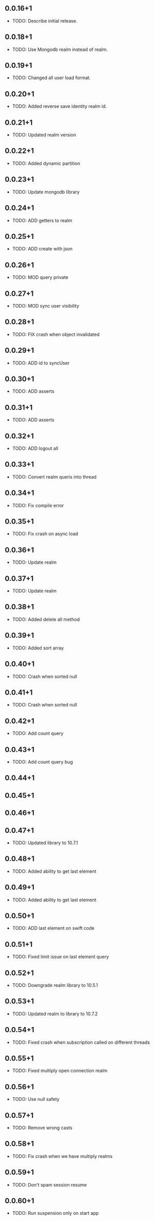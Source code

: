 ## 0.0.16+1

* TODO: Describe initial release.


## 0.0.18+1

* TODO: Use Mongodb realm instead of realm.


## 0.0.19+1

* TODO: Changed all user load format.


## 0.0.20+1

* TODO: Added reverse save identity realm id.

## 0.0.21+1

* TODO: Updated realm version

## 0.0.22+1

* TODO: Added dynamic partition

## 0.0.23+1

* TODO: Update mongodb library

## 0.0.24+1

* TODO: ADD getters to realm

## 0.0.25+1

* TODO: ADD create with json

## 0.0.26+1

* TODO: MOD query private

## 0.0.27+1

* TODO: MOD sync user visibility

## 0.0.28+1

* TODO: FIX crash when object invalidated

## 0.0.29+1

* TODO: ADD id to syncUser

## 0.0.30+1

* TODO: ADD asserts

## 0.0.31+1

* TODO: ADD asserts

## 0.0.32+1

* TODO: ADD logout all

## 0.0.33+1

* TODO: Convert realm queris into thread

## 0.0.34+1

* TODO: Fix compile error

## 0.0.35+1

* TODO: Fix crash on async load

## 0.0.36+1

* TODO: Update realm

## 0.0.37+1

* TODO: Update realm

## 0.0.38+1

* TODO: Added delete all method
## 0.0.39+1

* TODO: Added sort array

## 0.0.40+1

* TODO: Crash when sorted null

## 0.0.41+1

* TODO: Crash when sorted null

## 0.0.42+1

* TODO: Add count query

## 0.0.43+1

* TODO: Add count query bug

## 0.0.44+1
## 0.0.45+1
## 0.0.46+1
## 0.0.47+1

* TODO: Updated library to 10.7.1

## 0.0.48+1

* TODO: Added ability to get last element

## 0.0.49+1

* TODO: Added ability to get last element

## 0.0.50+1

* TODO: ADD last element on swift code

## 0.0.51+1

* TODO: Fixed limit issue on last element query

## 0.0.52+1

* TODO: Downgrade realm library to 10.5.1

## 0.0.53+1

* TODO: Updated realm to library to 10.7.2


## 0.0.54+1

* TODO: Fixed crash when subscription called on different threads

## 0.0.55+1

* TODO: Fixed multiply open connection realm

## 0.0.56+1

* TODO: Use null safety

## 0.0.57+1

* TODO: Remove wrong casts

## 0.0.58+1

* TODO: Fix crash when we have multiply realms

## 0.0.59+1

* TODO: Don't spam session resume

## 0.0.60+1

* TODO: Run suspension only on start app
